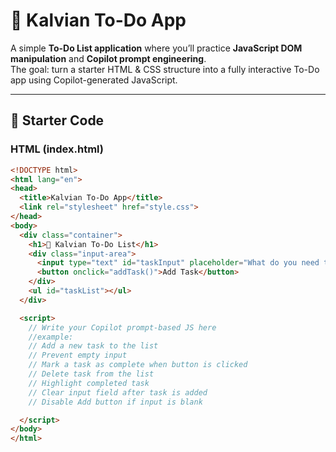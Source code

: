 # 📝 Kalvian To-Do App

A simple **To-Do List application** where you’ll practice **JavaScript DOM manipulation** and **Copilot prompt engineering**.  
The goal: turn a starter HTML & CSS structure into a fully interactive To-Do app using Copilot-generated JavaScript.  

---

## 🚀 Starter Code

### HTML (index.html)
```html
<!DOCTYPE html>
<html lang="en">
<head>
  <title>Kalvian To-Do App</title>
  <link rel="stylesheet" href="style.css">
</head>
<body>
  <div class="container">
    <h1>📝 Kalvian To-Do List</h1>
    <div class="input-area">
      <input type="text" id="taskInput" placeholder="What do you need to do?">
      <button onclick="addTask()">Add Task</button>
    </div>
    <ul id="taskList"></ul>
  </div>

  <script>
    // Write your Copilot prompt-based JS here
    //example: 
    // Add a new task to the list
    // Prevent empty input
    // Mark a task as complete when button is clicked
    // Delete task from the list
    // Highlight completed task
    // Clear input field after task is added
    // Disable Add button if input is blank

  </script>
</body>
</html>


